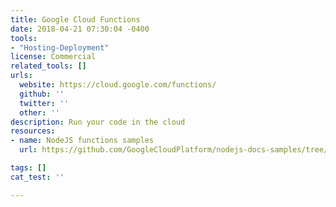 ```yaml
---
title: Google Cloud Functions
date: 2018-04-21 07:30:04 -0400
tools:
- "Hosting-Deployment"
license: Commercial
related_tools: []
urls:
  website: https://cloud.google.com/functions/
  github: ''
  twitter: ''
  other: ''
description: Run your code in the cloud
resources:
- name: NodeJS functions samples
  url: https://github.com/GoogleCloudPlatform/nodejs-docs-samples/tree/master/functions

tags: []
cat_test: ''

---
```

